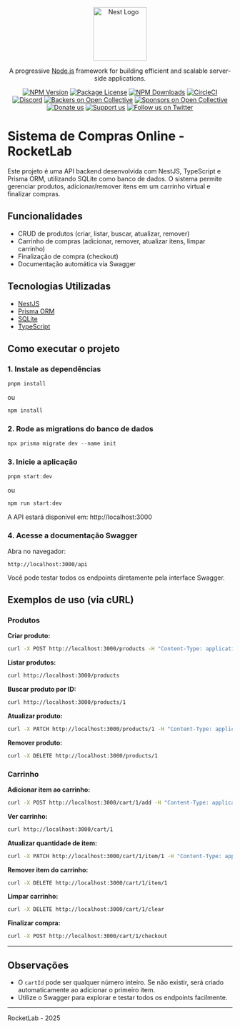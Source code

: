 <p align="center">
  <a href="http://nestjs.com/" target="blank"><img src="https://nestjs.com/img/logo-small.svg" width="120" alt="Nest Logo" /></a>
</p>

[circleci-image]: https://img.shields.io/circleci/build/github/nestjs/nest/master?token=abc123def456
[circleci-url]: https://circleci.com/gh/nestjs/nest

  <p align="center">A progressive <a href="http://nodejs.org" target="_blank">Node.js</a> framework for building efficient and scalable server-side applications.</p>
    <p align="center">
<a href="https://www.npmjs.com/~nestjscore" target="_blank"><img src="https://img.shields.io/npm/v/@nestjs/core.svg" alt="NPM Version" /></a>
<a href="https://www.npmjs.com/~nestjscore" target="_blank"><img src="https://img.shields.io/npm/l/@nestjs/core.svg" alt="Package License" /></a>
<a href="https://www.npmjs.com/~nestjscore" target="_blank"><img src="https://img.shields.io/npm/dm/@nestjs/common.svg" alt="NPM Downloads" /></a>
<a href="https://circleci.com/gh/nestjs/nest" target="_blank"><img src="https://img.shields.io/circleci/build/github/nestjs/nest/master" alt="CircleCI" /></a>
<a href="https://discord.gg/G7Qnnhy" target="_blank"><img src="https://img.shields.io/badge/discord-online-brightgreen.svg" alt="Discord"/></a>
<a href="https://opencollective.com/nest#backer" target="_blank"><img src="https://opencollective.com/nest/backers/badge.svg" alt="Backers on Open Collective" /></a>
<a href="https://opencollective.com/nest#sponsor" target="_blank"><img src="https://opencollective.com/nest/sponsors/badge.svg" alt="Sponsors on Open Collective" /></a>
  <a href="https://paypal.me/kamilmysliwiec" target="_blank"><img src="https://img.shields.io/badge/Donate-PayPal-ff3f59.svg" alt="Donate us"/></a>
    <a href="https://opencollective.com/nest#sponsor"  target="_blank"><img src="https://img.shields.io/badge/Support%20us-Open%20Collective-41B883.svg" alt="Support us"></a>
  <a href="https://twitter.com/nestframework" target="_blank"><img src="https://img.shields.io/twitter/follow/nestframework.svg?style=social&label=Follow" alt="Follow us on Twitter"></a>
</p>
  <!--[![Backers on Open Collective](https://opencollective.com/nest/backers/badge.svg)](https://opencollective.com/nest#backer)
  [![Sponsors on Open Collective](https://opencollective.com/nest/sponsors/badge.svg)](https://opencollective.com/nest#sponsor)-->

# Sistema de Compras Online - RocketLab

Este projeto é uma API backend desenvolvida com NestJS, TypeScript e Prisma ORM, utilizando SQLite como banco de dados. O sistema permite gerenciar produtos, adicionar/remover itens em um carrinho virtual e finalizar compras.

## Funcionalidades
- CRUD de produtos (criar, listar, buscar, atualizar, remover)
- Carrinho de compras (adicionar, remover, atualizar itens, limpar carrinho)
- Finalização de compra (checkout)
- Documentação automática via Swagger

## Tecnologias Utilizadas
- [NestJS](https://nestjs.com/)
- [Prisma ORM](https://www.prisma.io/)
- [SQLite](https://www.sqlite.org/)
- [TypeScript](https://www.typescriptlang.org/)

## Como executar o projeto

### 1. Instale as dependências

```powershell
pnpm install
```

ou

```powershell
npm install
```

### 2. Rode as migrations do banco de dados

```powershell
npx prisma migrate dev --name init
```

### 3. Inicie a aplicação

```powershell
pnpm start:dev
```

ou

```powershell
npm run start:dev
```

A API estará disponível em: http://localhost:3000

### 4. Acesse a documentação Swagger

Abra no navegador:

```
http://localhost:3000/api
```

Você pode testar todos os endpoints diretamente pela interface Swagger.

## Exemplos de uso (via cURL)

### Produtos

**Criar produto:**
```sh
curl -X POST http://localhost:3000/products -H "Content-Type: application/json" -d "{\"name\":\"Notebook\",\"description\":\"Dell Inspiron\",\"price\":3500,\"stock\":10}"
```

**Listar produtos:**
```sh
curl http://localhost:3000/products
```

**Buscar produto por ID:**
```sh
curl http://localhost:3000/products/1
```

**Atualizar produto:**
```sh
curl -X PATCH http://localhost:3000/products/1 -H "Content-Type: application/json" -d "{\"price\":3200}"
```

**Remover produto:**
```sh
curl -X DELETE http://localhost:3000/products/1
```

### Carrinho

**Adicionar item ao carrinho:**
```sh
curl -X POST http://localhost:3000/cart/1/add -H "Content-Type: application/json" -d "{\"productId\":1,\"quantity\":2}"
```

**Ver carrinho:**
```sh
curl http://localhost:3000/cart/1
```

**Atualizar quantidade de item:**
```sh
curl -X PATCH http://localhost:3000/cart/1/item/1 -H "Content-Type: application/json" -d "{\"quantity\":3}"
```

**Remover item do carrinho:**
```sh
curl -X DELETE http://localhost:3000/cart/1/item/1
```

**Limpar carrinho:**
```sh
curl -X DELETE http://localhost:3000/cart/1/clear
```

**Finalizar compra:**
```sh
curl -X POST http://localhost:3000/cart/1/checkout
```

---

## Observações
- O `cartId` pode ser qualquer número inteiro. Se não existir, será criado automaticamente ao adicionar o primeiro item.
- Utilize o Swagger para explorar e testar todos os endpoints facilmente.

---

RocketLab - 2025
